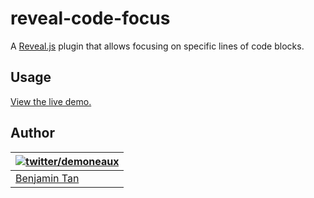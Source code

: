 # reveal-code-focus

A [Reveal.js](https://github.com/hakimel/reveal.js) plugin that allows focusing on specific lines of code blocks.

## Usage

[View the live demo.](https://demoneaux.github.io/reveal-code-focus/)

## Author

| [![twitter/demoneaux](http://gravatar.com/avatar/029b19dba521584d83398ada3ecf6131?s=70)](https://twitter.com/demoneaux "Follow @demoneaux on Twitter") |
|---|
| [Benjamin Tan](https://demoneaux.github.io/) |
